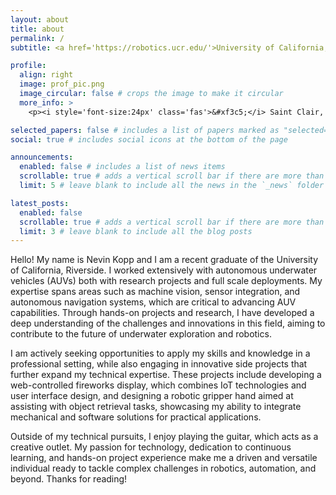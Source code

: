 ```yaml
---
layout: about
title: about
permalink: /
subtitle: <a href='https://robotics.ucr.edu/'>University of California, Riverside</a>. M.S Robotics, B.S Electrical Engineering

profile:
  align: right
  image: prof_pic.png
  image_circular: false # crops the image to make it circular
  more_info: >
    <p><i style='font-size:24px' class='fas'>&#xf3c5;</i> Saint Clair, MI</p>

selected_papers: false # includes a list of papers marked as "selected={true}"
social: true # includes social icons at the bottom of the page

announcements:
  enabled: false # includes a list of news items
  scrollable: true # adds a vertical scroll bar if there are more than 3 news items
  limit: 5 # leave blank to include all the news in the `_news` folder

latest_posts:
  enabled: false
  scrollable: true # adds a vertical scroll bar if there are more than 3 new posts items
  limit: 3 # leave blank to include all the blog posts
---
```


Hello! My name is Nevin Kopp and I am a recent graduate of the University of California, Riverside. I worked extensively with autonomous underwater vehicles (AUVs) both with research projects and full scale deployments. My expertise spans areas such as machine vision, sensor integration, and autonomous navigation systems, which are critical to advancing AUV capabilities. Through hands-on projects and research, I have developed a deep understanding of the challenges and innovations in this field, aiming to contribute to the future of underwater exploration and robotics.

I am actively seeking opportunities to apply my skills and knowledge in a professional setting, while also engaging in innovative side projects that further expand my technical expertise. These projects include developing a web-controlled fireworks display, which combines IoT technologies and user interface design, and designing a robotic gripper hand aimed at assisting with object retrieval tasks, showcasing my ability to integrate mechanical and software solutions for practical applications.

Outside of my technical pursuits, I enjoy playing the guitar, which acts as a creative outlet. My passion for technology, dedication to continuous learning, and hands-on project experience make me a driven and versatile individual ready to tackle complex challenges in robotics, automation, and beyond. Thanks for reading! 


